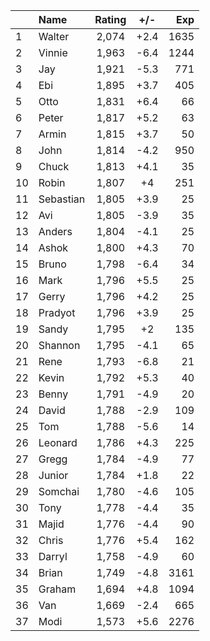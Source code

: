 | |Name|Rating|+/-|Exp|
|-|:---|:----:|:-:|--:|
|1|Walter|2,074|+2.4|1635|
|2|Vinnie|1,963|-6.4|1244|
|3|Jay|1,921|-5.3|771|
|4|Ebi|1,895|+3.7|405|
|5|Otto|1,831|+6.4|66|
|6|Peter|1,817|+5.2|63|
|7|Armin|1,815|+3.7|50|
|8|John|1,814|-4.2|950|
|9|Chuck|1,813|+4.1|35|
|10|Robin|1,807|+4|251|
|11|Sebastian|1,805|+3.9|25|
|12|Avi|1,805|-3.9|35|
|13|Anders|1,804|-4.1|25|
|14|Ashok|1,800|+4.3|70|
|15|Bruno|1,798|-6.4|34|
|16|Mark|1,796|+5.5|25|
|17|Gerry|1,796|+4.2|25|
|18|Pradyot|1,796|+3.9|25|
|19|Sandy|1,795|+2|135|
|20|Shannon|1,795|-4.1|65|
|21|Rene|1,793|-6.8|21|
|22|Kevin|1,792|+5.3|40|
|23|Benny|1,791|-4.9|20|
|24|David|1,788|-2.9|109|
|25|Tom|1,788|-5.6|14|
|26|Leonard|1,786|+4.3|225|
|27|Gregg|1,784|-4.9|77|
|28|Junior|1,784|+1.8|22|
|29|Somchai|1,780|-4.6|105|
|30|Tony|1,778|-4.4|35|
|31|Majid|1,776|-4.4|90|
|32|Chris|1,776|+5.4|162|
|33|Darryl|1,758|-4.9|60|
|34|Brian|1,749|-4.8|3161|
|35|Graham|1,694|+4.8|1094|
|36|Van|1,669|-2.4|665|
|37|Modi|1,573|+5.6|2276|
